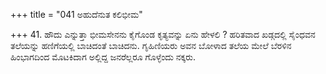 +++
title = "041 ಅಹುದೆನುತ ಕಲಿಭೀಮ"

+++
41. ಹೌದು ಎನ್ನುತ್ತಾ ಭೀಮಸೇನನು ಕೈಗೊಂಡ ಕೃತ್ಯವನ್ನು ಏನು ಹೇಳಲಿ ? ಹರಿತವಾದ ಖಡ್ಗದಲ್ಲಿ ಸೈಂಧವನ ತಲೆಯನ್ನು ಹಣಿಗೆಯಲ್ಲಿ ಬಾಚಿದಂತೆ ಬಾಚಿದನು. ಗೃಹಿಣಿಯರು ಅವನ ಬೋಳಾದ ತಲೆಯ ಮೇಲೆ ಬೆರಳಿನ ಹಿಂಭಾಗದಿಂದ ಮೊಟಕಿದಾಗ ಅಲ್ಲಿದ್ದ ಜನರೆಲ್ಲರೂ ಗೊಳ್ಳೆಂದು ನಕ್ಕರು.